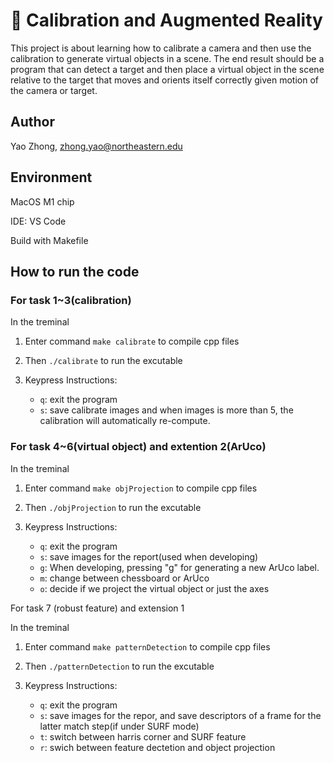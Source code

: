# 🤖 Calibration and Augmented Reality

This project is about learning how to calibrate a camera and then use the calibration to generate virtual objects in a scene. The end result should be a program that can detect a target and then place a virtual object in the scene relative to the target that moves and orients itself correctly given motion of the camera or target.

## Author

Yao Zhong, zhong.yao@northeastern.edu

## Environment

MacOS M1 chip

IDE: VS Code

Build with Makefile

## How to run the code

### For task 1~3(calibration)

In the treminal

1. Enter command `make calibrate` to compile cpp files

2. Then `./calibrate` to run the excutable

3. Keypress Instructions:

   - `q`: exit the program
   - `s`: save calibrate images and when images is more than 5, the calibration will automatically re-compute.

### For task 4~6(virtual object) and extention 2(ArUco)

In the treminal

1. Enter command `make objProjection` to compile cpp files

2. Then `./objProjection` to run the excutable

3. Keypress Instructions:

   - `q`: exit the program
   - `s`: save images for the report(used when developing)
   - `g`: When developing, pressing "g" for generating a new ArUco label.
   - `m`: change between chessboard or ArUco
   - `o`: decide if we project the virtual object or just the axes

For task 7 (robust feature) and extension 1

In the treminal

1. Enter command `make patternDetection` to compile cpp files

2. Then `./patternDetection` to run the excutable

3. Keypress Instructions:

   - `q`: exit the program
   - `s`: save images for the repor, and save descriptors of a frame for the latter match step(if under SURF mode)
   - `t`: switch between harris corner and SURF feature
   - `r`: swich between feature dectetion and object projection
